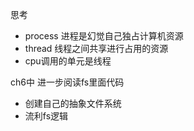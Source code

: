 思考
- process 进程是幻觉自己独占计算机资源
- thread 线程之间共享进行占用的资源
- cpu调用的单元是线程

ch6中 进一步阅读fs里面代码
- 创建自己的抽象文件系统
- 流利fs逻辑